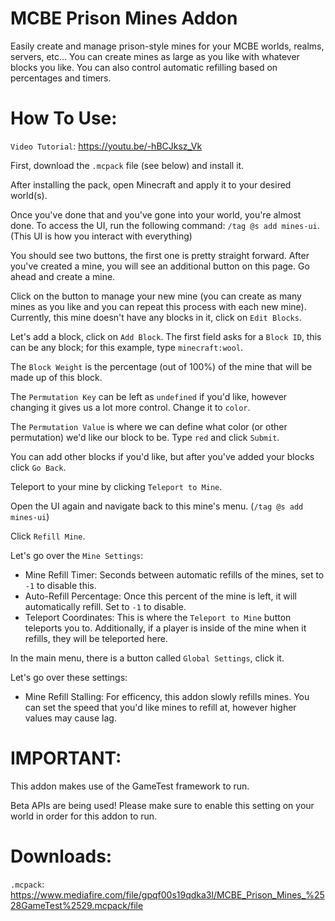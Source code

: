# MCBE Prison Mines Addon

Easily create and manage prison-style mines for your MCBE worlds, realms, servers, etc... You can create mines as large as you like with whatever blocks you like. You can also control automatic refilling based on percentages and timers.

# How To Use:

`Video Tutorial`: https://youtu.be/-hBCJksz_Vk

First, download the `.mcpack` file (see below) and install it.

After installing the pack, open Minecraft and apply it to your desired world(s).

Once you've done that and you've gone into your world, you're almost done. To access the UI, run the following command: `/tag @s add mines-ui`. (This UI is how you interact with everything)

You should see two buttons, the first one is pretty straight forward. After you've created a mine, you will see an additional button on this page. Go ahead and create a mine.

Click on the button to manage your new mine (you can create as many mines as you like and you can repeat this process with each new mine). Currently, this mine doesn't have any blocks in it, click on `Edit Blocks`.

Let's add a block, click on `Add Block`. The first field asks for a `Block ID`, this can be any block; for this example, type `minecraft:wool`.

The `Block Weight` is the percentage (out of 100%) of the mine that will be made up of this block.

The `Permutation Key` can be left as `undefined` if you'd like, however changing it gives us a lot more control. Change it to `color`.

The `Permutation Value` is where we can define what color (or other permutation) we'd like our block to be. Type `red` and click `Submit`.

You can add other blocks if you'd like, but after you've added your blocks click `Go Back`.

Teleport to your mine by clicking `Teleport to Mine`.

Open the UI again and navigate back to this mine's menu. (`/tag @s add mines-ui`)

Click `Refill Mine`.

Let's go over the `Mine Settings`:

- Mine Refill Timer: Seconds between automatic refills of the mines, set to `-1` to disable this.
- Auto-Refill Percentage: Once this percent of the mine is left, it will automatically refill. Set to `-1` to disable.
- Teleport Coordinates: This is where the `Teleport to Mine` button teleports you to. Additionally, if a player is inside of the mine when it refills, they will be teleported here.

In the main menu, there is a button called `Global Settings`, click it.

Let's go over these settings:

- Mine Refill Stalling: For efficency, this addon slowly refills mines. You can set the speed that you'd like mines to refill at, however higher values may cause lag. 

# IMPORTANT:
This addon makes use of the GameTest framework to run.

Beta APIs are being used! Please make sure to enable this setting on your world in order for this addon to run.

# Downloads:
`.mcpack`: https://www.mediafire.com/file/gpqf00s19qdka3l/MCBE_Prison_Mines_%2528GameTest%2529.mcpack/file
